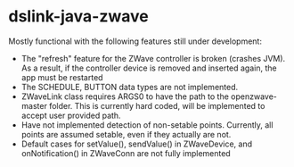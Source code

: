 # dslink-java-zwave
Mostly functional with the following features still under development:
- The "refresh" feature for the ZWave controller is broken (crashes JVM).
 As a result, if the controller device is removed and inserted again,
 the app must be restarted
- The SCHEDULE, BUTTON data types are not implemented.
- ZWaveLink class requires ARGS0 to have the path to the openzwave-master folder.
 This is currently hard coded, will be implemented to accept user provided path.
- Have not implemented detection of non-setable points.  Currently, all points are
 assumed setable, even if they actually are not.
- Default cases for setValue(), sendValue() in ZWaveDevice,
 and onNotification() in ZWaveConn are not fully implemented